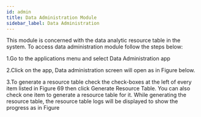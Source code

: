 ```yaml
---
id: admin
title: Data Administration Module
sidebar_label: Data Administration
---
```


This module is concerned with the data analytic resource table in the system. To access data administration module follow the steps below:

1.Go to the applications menu and select Data Administration app


2.Click on the app, Data administration screen will open as in Figure below.

3.To generate a resource table check the check-boxes at the left of every item listed in Figure 69 then click Generate Resource Table. You can also check one item to generate a resource table for it. While generating the resource table, the resource table logs will be displayed to show the progress as in Figure
